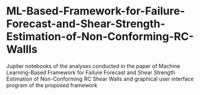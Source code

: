 # ML-Based-Framework-for-Failure-Forecast-and-Shear-Strength-Estimation-of-Non-Conforming-RC-Wallls
Jupiter notebooks of the analyses conducted in the paper of Machine Learning-Based Framework for Failure Forecast and Shear Strength Estimation of Non-Conforming RC Shear Walls and graphical user interface program of the proposed framework
